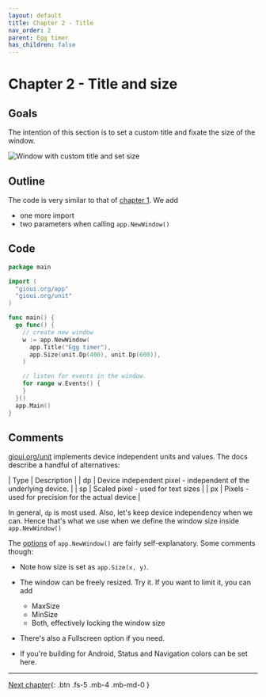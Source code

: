 ```yaml
---
layout: default
title: Chapter 2 - Title 
nav_order: 2
parent: Egg timer
has_children: false 
---
```


# Chapter 2 - Title and size

## Goals
The intention of this section is to set a custom title and fixate the size of the window.

![Window with custom title and set size](02_title_and_size.png)

## Outline

The code is very similar to that of [chapter 1](01_empty_window). We add
 - one more import 
 - two parameters when calling ```app.NewWindow()```

## Code

```go
package main

import (
  "gioui.org/app"
  "gioui.org/unit"
)

func main() {
  go func() {
    // create new window
    w := app.NewWindow(
      app.Title("Egg timer"),
      app.Size(unit.Dp(400), unit.Dp(600)),
    )

    // listen for events in the window.
    for range w.Events() {
    }
  }()
  app.Main()
}

```

## Comments

[gioui.org/unit](https://pkg.go.dev/gioui.org/unit) implements device independent units and values. The docs describe a handful of alternatives:

| Type | Description                                                      |
| dp   | Device independent pixel - independent of the underlying device. |
| sp   | Scaled pixel - used for text sizes                               |
| px   | Pixels - used for precision for the actual device                |
 
In general, ```dp``` is most used. Also, let's keep device independency when we can. Hence that's what we use when we define the window size inside ```app.NewWindow()```

The [options](https://pkg.go.dev/gioui.org/app#Option) of ```app.NewWindow()``` are fairly self-explanatory. Some comments though:

 - Note how size is set as ```app.Size(x, y)```.
 - The window can be freely resized. Try it. If you want to limit it, you can add
   - MaxSize
   - MinSize
   - Both, effectively locking the window size 

 - There's also a Fullscreen option if you need.
 - If you're building for Android, Status and Navigation colors can be set here. 
 
---

[Next chapter](03_button.md){: .btn .fs-5 .mb-4 .mb-md-0 }
